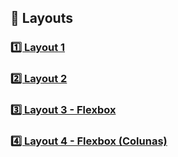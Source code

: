 ## 🧩 Layouts

### [1️⃣ Layout 1](layout-01/)

### [2️⃣ Layout 2](layout-02/)

### [3️⃣ Layout 3 - Flexbox](layout-03/)

### [4️⃣ Layout 4 - Flexbox (Colunas)](layout-04/)